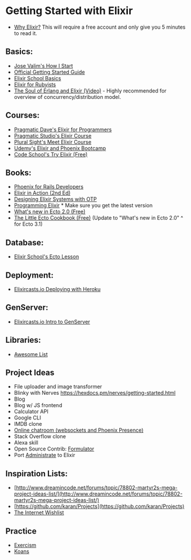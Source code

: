 # Getting Started with Elixir
- [Why Elixir?](https://livebook.manning.com/#!/book/the-little-elixir-and-otp-guidebook/chapter-1/section-1-3) This will require a free account and only give you 5 minutes to read it.

## Basics:
- [Jose Valim's How I Start](http://howistart.org/posts/elixir/1/)
- [Official Getting Started Guide](https://elixir-lang.org/getting-started/introduction.html)
- [Elixir School Basics](https://elixirschool.com/en/lessons/basics/basics/)
- [Elixir for Rubyists](https://robots.thoughtbot.com/elixir-for-rubyists)
- [The Soul of Erlang and Elixir (Video)](https://www.youtube.com/watch?v=JvBT4XBdoUE) - Highly recommended for overview of concurrency/distribution model.

## Courses:
- [Pragmatic Dave's Elixir for Programmers](https://codestool.coding-gnome.com/courses/elixir-for-programmers)
- [Pragmatic Studio's Elixir Course](https://pragmaticstudio.com/courses/elixir)
- [Plural Sight's Meet Elixir Course](https://www.pluralsight.com/courses/meet-elixir)
- [Udemy's Elixir and Phoenix Bootcamp](https://www.udemy.com/the-complete-elixir-and-phoenix-bootcamp-and-tutorial/learn/v4/overview)
- [Code School's Try Elixir (Free)](https://www.codeschool.com/courses/try-elixir)

## Books:
- [Phoenix for Rails Developers](http://www.phoenixforrailsdevelopers.com/)
- [Elixir in Action (2nd Ed)](https://www.manning.com/books/elixir-in-action-second-edition)
- [Designing Elixir Systems with OTP](https://pragprog.com/book/jgotp/designing-elixir-systems-with-otp)
- [Programming Elixir](https://pragprog.com/book/elixir16/programming-elixir-1-6) * Make sure you get the latest version
- [What's new in Ecto 2.0 (Free)](http://pages.plataformatec.com.br/ebook-whats-new-in-ecto-2-0)
- [The Little Ecto Cookbook (Free)](https://pages.plataformatec.com.br/the-little-ecto-cookbook) (Update to "What's new in Ecto 2.0" ^ for Ecto 3.1)

## Database:
- [Elixir School's Ecto Lesson](https://elixirschool.com/en/lessons/ecto/basics)

## Deployment:
- [Elixircasts.io Deploying with Heroku](https://elixircasts.io/deploying-elixir-with-heroku)

## GenServer:
- [Elixircasts.io Intro to GenServer](https://elixircasts.io/intro-to-genserver)

## Libraries:
- [Awesome List](https://github.com/h4cc/awesome-elixir)

## Project Ideas
- File uploader and image transformer
- Blinky with Nerves https://hexdocs.pm/nerves/getting-started.html
- Blog
- Blog w/ JS frontend
- Calculator API
- Google CLI
- IMDB clone
- [Online chatroom (websockets and Phoenix Presence)](https://dockyard.com/blog/2016/03/25/what-makes-phoenix-presence-special-sneak-peek)
- Stack Overflow clone
- Alexa skill
- Open Source Contrib: [Formulator](https://github.com/thoughtbot/formulator)
- Port [Administrate](https://github.com/thoughtbot/administrate) to Elixir

## Inspiration Lists:
- [http://www.dreamincode.net/forums/topic/78802-martyr2s-mega-project-ideas-list/](http://www.dreamincode.net/forums/topic/78802-martyr2s-mega-project-ideas-list/)
- [https://github.com/karan/Projects](https://github.com/karan/Projects)
- [The Internet Wishlist](https://twitter.com/theiwl?lang=en)

## Practice
- [Exercism](http://exercism.io/languages/elixir/about)
- [Koans](https://github.com/elixirkoans/elixir-koans)
